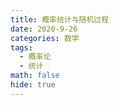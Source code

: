 ```yaml
---
title: 概率统计与随机过程
date: 2020-9-26
categories: 数学
tags:
  - 概率论
  - 统计
math: false
hide: true
---
```


<!-- more -->